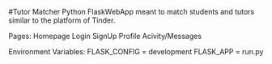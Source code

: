 #Tutor Matcher
Python FlaskWebApp meant to match students and tutors similar to the platform of Tinder.

Pages:
Homepage
Login
SignUp
Profile
Acivity/Messages

Environment Variables:
FLASK_CONFIG = development
FLASK_APP = run.py
